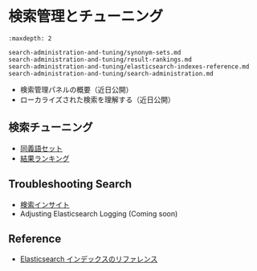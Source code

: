 # 検索管理とチューニング

```{toctree}
:maxdepth: 2

search-administration-and-tuning/synonym-sets.md
search-administration-and-tuning/result-rankings.md
search-administration-and-tuning/elasticsearch-indexes-reference.md
search-administration-and-tuning/search-administration.md
```

- 検索管理パネルの概要（近日公開）
- ローカライズされた検索を理解する（近日公開）

## 検索チューニング

- [同義語セット](search-administration-and-tuning/synonym-sets.md)
- [結果ランキング](search-administration-and-tuning/result-rankings.md)

## Troubleshooting Search

- [検索インサイト](search-pages-and-widgets/search-insights.md)
- Adjusting Elasticsearch Logging (Coming soon)

## Reference

- [Elasticsearch インデックスのリファレンス](search-administration-and-tuning/elasticsearch-indexes-reference.md)


